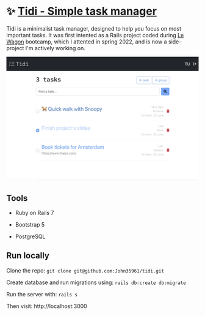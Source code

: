 # ✨ [Tidi - Simple task manager](http://www.mytidi.xyz/)

Tidi is a minimalist task manager, designed to help you focus on most important tasks. It was first intented as a Rails project coded during [Le Wagon](https://github.com/lewagon) bootcamp, which I attented in spring 2022, and is now a side-project I'm actively working on.

![Image](/app/assets/images/readme.jpg)

## Tools

* Ruby on Rails 7

* Bootstrap 5

* PostgreSQL

## Run locally

Clone the repo: `git clone git@github.com:John35961/tidi.git`

Create database and run migrations using: `rails db:create db:migrate`

Run the server with: `rails s`

Then visit: http://localhost:3000
